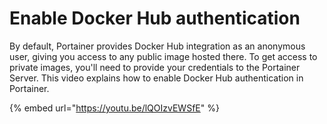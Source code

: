 # Enable Docker Hub authentication

By default, Portainer provides Docker Hub integration as an anonymous user, giving you access to any public image hosted there. To get access to private images, you'll need to provide your credentials to the Portainer Server. This video explains how to enable Docker Hub authentication in Portainer.

{% embed url="https://youtu.be/lQOIzvEWSfE" %}

